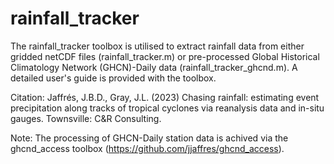 # rainfall_tracker
The rainfall_tracker toolbox is utilised to extract rainfall data from either gridded netCDF files (rainfall_tracker.m) or pre-processed Global Historical Climatology Network (GHCN)-Daily data (rainfall_tracker_ghcnd.m). A detailed user's guide is provided with the toolbox. 

Citation: 
Jaffrés, J.B.D., Gray, J.L. (2023) Chasing rainfall: estimating event precipitation along tracks of tropical cyclones via reanalysis data and in-situ gauges. Townsville: C&R Consulting.

Note: The processing of GHCN-Daily station data is achived via the ghcnd_access toolbox (https://github.com/jjaffres/ghcnd_access).
